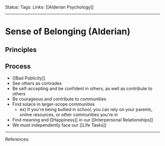 Status:
Tags:
Links: [[Alderian Psychology]]
___
# Sense of Belonging (Alderian)
## Principles
## Process
- [[Bad Publicity]]
- See others as comrades
- Be self-accepting and be confident in others, as well as contribute to others
- Be courageous and contribute to communities
- Find solace in larger-scope communities
	- ex) If you're being bullied in school, you can rely on your parents, online resources, or other communities you're in
- Find meaning and [[Happiness]] in our [[Interpersonal Relationships]]
- We must independently face our [[Life Tasks]]

___
References: